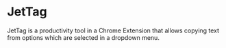 # JetTag
JetTag is a productivity tool in a Chrome Extension that allows copying text from options which are selected in a dropdown menu. 
